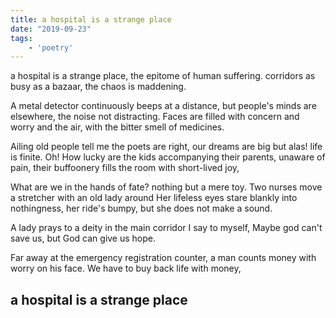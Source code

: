 ```yaml
---
title: a hospital is a strange place
date: "2019-09-23"
tags:
    - 'poetry'
---
```


a hospital is a strange place,
the epitome of human suffering.
corridors as busy as a bazaar,
the chaos is maddening.  

A metal detector continuously beeps at a distance,
but people's minds are elsewhere, the noise not distracting.
Faces are filled with concern and worry
and the air, with the bitter smell of medicines.

Ailing old people tell me the poets are right,
our dreams are big but alas! life is finite.
Oh! How lucky are the kids accompanying their parents,
unaware of pain, their buffoonery fills the room with short-lived joy,

What are we in the hands of fate?
nothing but a mere toy.
Two nurses move a stretcher with an old lady around
Her lifeless eyes stare blankly into nothingness,
her ride's bumpy, but she does not make a sound.

A lady prays to a deity in the main corridor
I say to myself, Maybe god can't save us,
but God can give us hope.

Far away at the emergency registration counter,
a man counts money with worry on his face.
We have to buy back life with money,

## a hospital is a strange place
